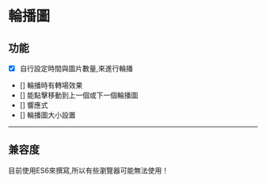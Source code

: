 # 輪播圖

## 功能

- [x] 自行設定時間與圖片數量,來進行輪播
- [] 輪播時有轉場效果
- [] 能點擊移動到上一個或下一個輪播圖
- [] 響應式
- [] 輪播圖大小設置

------

## 兼容度

目前使用ES6來撰寫,所以有些瀏覽器可能無法使用！
